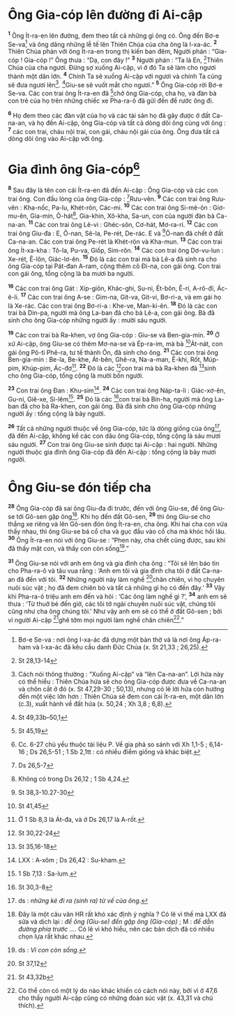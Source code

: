 # Ông Gia-cóp lên đường đi Ai-cập
<sup><b>1</b></sup> Ông Ít-ra-en lên đường, đem theo tất cả những gì ông có. Ông đến Bơ-e Se-va[^1] và ông dâng những lễ tế lên Thiên Chúa của cha ông là I-xa-ác. <sup><b>2</b></sup> Thiên Chúa phán với ông Ít-ra-en trong thị kiến ban đêm, Người phán : “Gia-cóp ! Gia-cóp !” Ông thưa : “Dạ, con đây !” <sup><b>3</b></sup> Người phán : “Ta là En, [^1*]Thiên Chúa của cha ngươi. Đừng sợ xuống Ai-cập, vì ở đó Ta sẽ làm cho ngươi thành một dân lớn. <sup><b>4</b></sup> Chính Ta sẽ xuống Ai-cập với ngươi và chính Ta cũng sẽ đưa ngươi lên[^2]. [^2*]Giu-se sẽ vuốt mắt cho ngươi.” <sup><b>5</b></sup> Ông Gia-cóp rời Bơ-e Se-va. Các con trai ông Ít-ra-en đã [^3*]chở ông Gia-cóp, cha họ, và đàn bà con trẻ của họ trên những chiếc xe Pha-ra-ô đã gửi đến để rước ông đi.

<sup><b>6</b></sup> Họ đem theo các đàn vật của họ và các tài sản họ đã gây được ở đất Ca-na-an, và họ đến Ai-cập, ông Gia-cóp và tất cả dòng dõi ông cùng với ông : <sup><b>7</b></sup> các con trai, cháu nội trai, con gái, cháu nội gái của ông. Ông đưa tất cả dòng dõi ông vào Ai-cập với ông.

# Gia đình ông Gia-cóp[^3]
<sup><b>8</b></sup> Sau đây là tên con cái Ít-ra-en đã đến Ai-cập : Ông Gia-cóp và các con trai ông. Con đầu lòng của ông Gia-cóp : [^4*]Rưu-vên. <sup><b>9</b></sup> Các con trai ông Rưu-vên : Kha-nốc, Pa-lu, Khét-rôn, Các-mi. <sup><b>10</b></sup> Các con trai ông Si-mê-ôn : Giơ-mu-ên, Gia-min, Ô-hát[^4], Gia-khin, Xô-kha, Sa-un, con của người đàn bà Ca-na-an. <sup><b>11</b></sup> Các con trai ông Lê-vi : Ghéc-sôn, Cơ-hát, Mơ-ra-ri. <sup><b>12</b></sup> Các con trai ông Giu-đa : E, Ô-nan, Sê-la, Pe-rét, De-rác. E và [^5*]Ô-nan đã chết ở đất Ca-na-an. Các con trai ông Pe-rét là Khét-rôn và Kha-mun. <sup><b>13</b></sup> Các con trai ông Ít-xa-kha : Tô-la, Pu-va, Giốp, Sim-rôn. <sup><b>14</b></sup> Các con trai ông Dơ-vu-lun : Xe-rét, Ê-lôn, Giác-lơ-ên. <sup><b>15</b></sup> Đó là các con trai mà bà Lê-a đã sinh ra cho ông Gia-cóp tại Pát-đan A-ram, cộng thêm cô Đi-na, con gái ông. Con trai con gái ông, tổng cộng là ba mươi ba người.

<sup><b>16</b></sup> Các con trai ông Gát : Xíp-giôn, Khác-ghi, Su-ni, Ét-bôn, Ê-ri, A-rô-đi, Ác-ê-li. <sup><b>17</b></sup> Các con trai ông A-se : Gim-na, Gít-va, Gít-vi, Bơ-ri-a, và em gái họ là Xe-rác. Các con trai ông Bơ-ri-a : Khe-ve, Man-ki-ên. <sup><b>18</b></sup> Đó là các con trai bà Din-pa, người mà ông La-ban đã cho bà Lê-a, con gái ông. Bà đã sinh cho ông Gia-cóp những người ấy : mười sáu người.

<sup><b>19</b></sup> Các con trai bà Ra-khen, vợ ông Gia-cóp : Giu-se và Ben-gia-min. <sup><b>20</b></sup> Ở xứ Ai-cập, ông Giu-se có thêm Mơ-na-se và Ép-ra-im, mà bà [^6*]Át-nát, con gái ông Pô-ti Phê-ra, tư tế thành Ôn, đã sinh cho ông. <sup><b>21</b></sup> Các con trai ông Ben-gia-min : Be-la, Be-khe, Át-bên, Ghê-ra, Na-a-man, Ê-khi, Rốt, Múp-pim, Khúp-pim, Ác-đơ[^5]. <sup><b>22</b></sup> Đó là các [^7*]con trai mà bà Ra-khen đã [^8*]sinh cho ông Gia-cóp, tổng cộng là mười bốn người.

<sup><b>23</b></sup> Con trai ông Đan : Khu-sim[^6]. <sup><b>24</b></sup> Các con trai ông Náp-ta-li : Giác-xơ-ên, Gu-ni, Giê-xe, Si-lêm[^7]. <sup><b>25</b></sup> Đó là các [^9*]con trai bà Bin-ha, người mà ông La-ban đã cho bà Ra-khen, con gái ông. Bà đã sinh cho ông Gia-cóp những người ấy : tổng cộng là bảy người.

<sup><b>26</b></sup> Tất cả những người thuộc về ông Gia-cóp, tức là dòng giống của ông[^8], đã đến Ai-cập, không kể các con dâu ông Gia-cóp, tổng cộng là sáu mươi sáu người. <sup><b>27</b></sup> Con trai ông Giu-se sinh được tại Ai-cập : hai người. Những người thuộc gia đình ông Gia-cóp đã đến Ai-cập : tổng cộng là bảy mươi người.

# Ông Giu-se đón tiếp cha
<sup><b>28</b></sup> Ông Gia-cóp đã sai ông Giu-đa đi trước, đến với ông Giu-se, để ông Giu-se tới Gô-sen gặp ông[^9]. Khi họ đến đất Gô-sen, <sup><b>29</b></sup> thì ông Giu-se cho thắng xe riêng và lên Gô-sen đón ông Ít-ra-en, cha ông. Khi hai cha con vừa thấy nhau, thì ông Giu-se bá cổ cha và gục đầu vào cổ cha mà khóc hồi lâu. <sup><b>30</b></sup> Ông Ít-ra-en nói với ông Giu-se : “Phen này, cha chết cũng được, sau khi đã thấy mặt con, và thấy con còn sống[^10].”

<sup><b>31</b></sup> Ông Giu-se nói với anh em ông và gia đình cha ông : “Tôi sẽ lên báo tin cho Pha-ra-ô và tâu vua rằng : ‘Anh em tôi và gia đình cha tôi ở đất Ca-na-an đã đến với tôi. <sup><b>32</b></sup> Những người này làm nghề [^10*]chăn chiên, vì họ chuyên nuôi súc vật ; họ đã đem chiên bò và tất cả những gì họ có đến đây.’ <sup><b>33</b></sup> Vậy khi Pha-ra-ô triệu anh em đến và hỏi : ‘Các ông làm nghề gì ?’, <sup><b>34</b></sup> anh em sẽ thưa : ‘Từ thuở bé đến giờ, các tôi tớ ngài chuyên nuôi súc vật, chúng tôi cũng như cha ông chúng tôi.’ Như vậy anh em sẽ có thể ở đất Gô-sen ; bởi vì người Ai-cập [^11*]ghê tởm mọi người làm nghề chăn chiên[^11].”

[^1]: Bơ-e Se-va : nơi ông I-xa-ác đã dựng một bàn thờ và là nơi ông Áp-ra-ham và I-xa-ác đã kêu cầu danh Đức Chúa (x. St 21,33 ; 26,25).
[^2]: Cách nói thông thường : “Xuống Ai-cập” và “lên Ca-na-an”. Lời hứa này có thể hiểu : Thiên Chúa hứa sẽ cho ông Gia-cóp được đưa về Ca-na-an và chôn cất ở đó (x. St 47,29-30 ; 50,13), nhưng có lẽ lời hứa còn hướng đến một việc lớn hơn : Thiên Chúa sẽ đem con cái Ít-ra-en, một dân lớn (c.3), xuất hành về đất hứa (x. 50,24 ; Xh 3,8 ; 6,8).
[^3]: Cc. 6-27 chủ yếu thuộc tài liệu P. Về gia phả so sánh với Xh 1,1-5 ; 6,14-16 ; Ds 26,5-51 ; 1 Sb 2,1tt : có nhiều điểm giống và khác biệt.
[^4]: Không có trong Ds 26,12 ; 1 Sb 4,24.
[^5]: Ở 1 Sb 8,3 là Át-đa, và ở Ds 26,17 là A-rốt.
[^6]: LXX : A-xôm ; Ds 26,42 : Su-kham.
[^7]: 1 Sb 7,13 : Sa-lum.
[^8]: ds : <i>những kẻ đi ra (sinh ra) từ vế của ông</i>.
[^9]: Đây là một câu văn HR rất khó xác định ý nghĩa ? Có lẽ vì thế mà LXX đã sửa và dịch lại : <i>để ông (Giu-se) đến gặp ông (Gia-cóp)</i> ; M : <i>để dẫn đường phía trước ...</i>. Có lẽ vì khó hiểu, nên các bản dịch đã có nhiều chọn lựa rất khác nhau.
[^10]: ds : <i>Vì con còn sống</i>.
[^11]: Có thể còn có một lý do nào khác khiến có cách nói này, bởi vì ở 47,6 cho thấy người Ai-cập cũng có những đoàn súc vật (x. 43,31 và chú thích).
[^1*]: St 28,13-14
[^2*]: St 49,33b–50,1
[^3*]: St 45,19
[^4*]: Ds 26,5-7
[^5*]: St 38,3-10.27-30
[^6*]: St 41,45
[^7*]: St 30,22-24
[^8*]: St 35,16-18
[^9*]: St 30,3-8
[^10*]: St 37,12
[^11*]: St 43,32b
